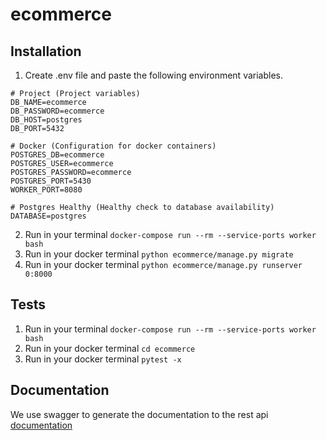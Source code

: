 # ecommerce

## Installation

1. Create .env file and paste the following environment variables.
```
# Project (Project variables)
DB_NAME=ecommerce
DB_PASSWORD=ecommerce
DB_HOST=postgres
DB_PORT=5432

# Docker (Configuration for docker containers)
POSTGRES_DB=ecommerce
POSTGRES_USER=ecommerce
POSTGRES_PASSWORD=ecommerce
POSTGRES_PORT=5430
WORKER_PORT=8080

# Postgres Healthy (Healthy check to database availability)
DATABASE=postgres
```

2. Run in your terminal `docker-compose run --rm --service-ports worker bash`
3. Run in your docker terminal `python ecommerce/manage.py migrate`
4. Run in your docker terminal `python ecommerce/manage.py runserver 0:8000`

## Tests
1. Run in your terminal `docker-compose run --rm --service-ports worker bash`
2. Run in your docker terminal `cd ecommerce`
3. Run in your docker terminal `pytest -x`

## Documentation
We use swagger to generate the documentation to the rest api [documentation](http://localhost:8080/documentation/)
